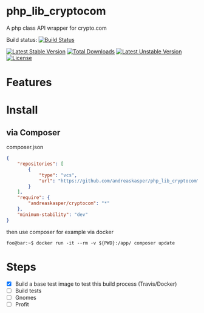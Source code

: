 # php_lib_cryptocom
A php class API wrapper for crypto.com

Build status: [![Build Status](https://travis-ci.org/andreaskasper/php_lib_cryptocom.svg)](https://travis-ci.org/andreaskasper/php_lib_cryptocom)

[![Latest Stable Version](https://poser.pugx.org/andreaskasper/php_lib_cryptocom/v/stable.svg)](https://packagist.org/packages/andreaskasper/php_lib_cryptocom) [![Total Downloads](https://poser.pugx.org/andreaskasper/php_lib_cryptocom/downloads)](https://packagist.org/packages/andreaskasper/php_lib_cryptocom) [![Latest Unstable Version](https://poser.pugx.org/andreaskasper/php_lib_cryptocom/v/unstable.svg)](https://packagist.org/packages/andreaskasper/php_lib_cryptocom) [![License](https://poser.pugx.org/andreaskasper/php_lib_cryptocom/license.svg)](https://packagist.org/packages/andreaskasper/php_lib_cryptocom)

# Features

# Install

## via Composer

composer.json
```json
{
    "repositories": [
        {
            "type": "vcs",
            "url": "https://github.com/andreaskasper/php_lib_cryptocom"
        }
    ],
    "require": {
        "andreaskasper/cryptocom": "*"
    },
    "minimum-stability": "dev"
}
```

then use composer for example via docker

```console
foo@bar:~$ docker run -it --rm -v ${PWD}:/app/ composer update
```


# Steps
- [x] Build a base test image to test this build process (Travis/Docker)
- [ ] Build tests
- [ ] Gnomes
- [ ] Profit
